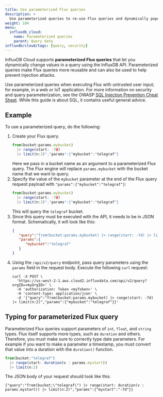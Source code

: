 ```yaml
---
title: Use parameterized Flux queries
description: >
  Use parameterized queries to re-use Flux queries and dynamically populate variables and prevent injection attacks.
weight: 104
menu:
  influxdb_cloud:
    name: Parameterized queries
    parent: Query data
influxdb/cloud/tags: [query, security]
---
```


InfluxDB Cloud supports **parameterized Flux queries** that let you dynamically change values in a query using the InfluxDB API.
Parameterized queries make Flux queries more reusable and can also be used to help prevent injection attacks.

Use parameterized queries when executing Flux with untrusted user input;
for example, in a web or IoT application.
For more information on security and query parameterization,
see the OWASP [SQL Injection Prevention Cheat Sheet][].
While this guide is about SQL, it contains useful general advice.

## Example

To use a parameterized query, do the following:

1. Create your Flux query.
   ```js
   from(bucket:params.mybucket)
     |> range(start: -7d)
     |> limit(n:2)","params":{"mybucket":"telegraf"}
   ```
   Here we pass in a bucket name as an argument to a parameterized Flux query.
   The Flux engine will replace `params.mybucket` with the bucket name that we want to query.
1. Specify the value of the `mybucket` parameter at the end of the Flux query request payload with `"params":{"mybucket":"telegraf"}`:
    ```js
    from(bucket:params.mybucket)
      |> range(start: -7d)
      |> limit(n:2)","params":{"mybucket":"telegraf"}
    ```
   This will query the `telegraf` bucket.
1. Since this query must be executed with the API, it needs to be in JSON format.
   Schematically, it will look like this:
   ```json
   {
      "query":"from(bucket:params.mybucket) |> range(start: -7d) |> limit(n:2)",
      "params":{
         "mybucket":"telegraf"
      }
   }
   ```
1. Using the `/api/v2/query` endpoint, pass query parameters using the `params` field in the request body.
   Execute the following `curl` request:
   ```
   curl -X POST \
     'https://us-west-2-1.aws.cloud2.influxdata.com/api/v2/query?orgID=<myOrgID>' \
     -H 'authorization: Token <myToken>' \
     -H 'content-type: application/json' \
     -d '{"query":"from(bucket:params.mybucket) |> range(start: -7d) |> limit(n:2)","params":{"mybucket":"telegraf"}}'
   ```

## Typing for parameterized Flux query

Parameterized Flux queries support parameters of `int`, `float`, and `string` types.
Flux itself supports more types, such as `duration` and others.
Therefore, you must make sure to correctly type date parameters.
For example if you want to make a parameter a timestamp,
you must convert that value into a duration with the `duration()` function.

```js
from(bucket:"telegraf")
  |> range(start: duration(v : params.mystart))
  |> limit(n:2)
```

The JSON body of your request should look like this:

```
{"query":"from(bucket:\"telegraf\") |> range(start: duration(v : params.mystart)) |> limit(n:2)","params":{"mystart":"-7d"}}
```

[SQL Injection Prevention Cheat Sheet]: https://cheatsheetseries.owasp.org/cheatsheets/SQL_Injection_Prevention_Cheat_Sheet.html#defense-option-1-prepared-statements-with-parameterized-queries
